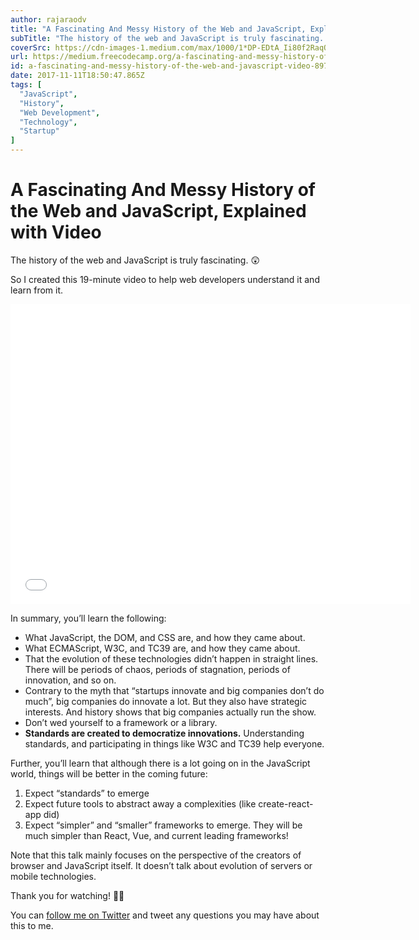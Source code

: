```yaml
---
author: rajaraodv
title: "A Fascinating And Messy History of the Web and JavaScript, Explained with Video"
subTitle: "The history of the web and JavaScript is truly fascinating. 😲"
coverSrc: https://cdn-images-1.medium.com/max/1000/1*DP-EDtA_Ii80f2RaqO9H9Q.png
url: https://medium.freecodecamp.org/a-fascinating-and-messy-history-of-the-web-and-javascript-video-8978dc7bda75
id: a-fascinating-and-messy-history-of-the-web-and-javascript-video-8978dc7bda75
date: 2017-11-11T18:50:47.865Z
tags: [
  "JavaScript",
  "History",
  "Web Development",
  "Technology",
  "Startup"
]
---
```

# A Fascinating And Messy History of the Web and JavaScript, Explained with Video

The history of the web and JavaScript is truly fascinating. 😲

So I created this 19-minute video to help web developers understand it and learn from it.

<iframe data-width="640" data-height="480" width="640" height="480" src="/media/e78c0020ef2f274378a6b2e63c5c8adf?postId=8978dc7bda75" data-media-id="e78c0020ef2f274378a6b2e63c5c8adf" data-thumbnail="https://i.embed.ly/1/image?url=https%3A%2F%2Fi.ytimg.com%2Fvi%2Fa2e3cAc4Ux4%2Fhqdefault.jpg&amp;key=a19fcc184b9711e1b4764040d3dc5c07" allowfullscreen="" frameborder="0"></iframe>

In summary, you’ll learn the following:

*   What JavaScript, the DOM, and CSS are, and how they came about.
*   What ECMAScript, W3C, and TC39 are, and how they came about.
*   That the evolution of these technologies didn’t happen in straight lines. There will be periods of chaos, periods of stagnation, periods of innovation, and so on.
*   Contrary to the myth that “startups innovate and big companies don’t do much”, big companies do innovate a lot. But they also have strategic interests. And history shows that big companies actually run the show.
*   Don’t wed yourself to a framework or a library.
*   **Standards are created to democratize innovations.** Understanding standards, and participating in things like W3C and TC39 help everyone.

Further, you’ll learn that although there is a lot going on in the JavaScript world, things will be better in the coming future:

1.  Expect “standards” to emerge
2.  Expect future tools to abstract away a complexities (like create-react-app did)
3.  Expect “simpler” and “smaller” frameworks to emerge. They will be much simpler than React, Vue, and current leading frameworks!

Note that this talk mainly focuses on the perspective of the creators of browser and JavaScript itself. It doesn’t talk about evolution of servers or mobile technologies.

Thank you for watching! 🙏🏼

You can [follow me on Twitter](https://www.twitter.com/rajaraodv) and tweet any questions you may have about this to me.
